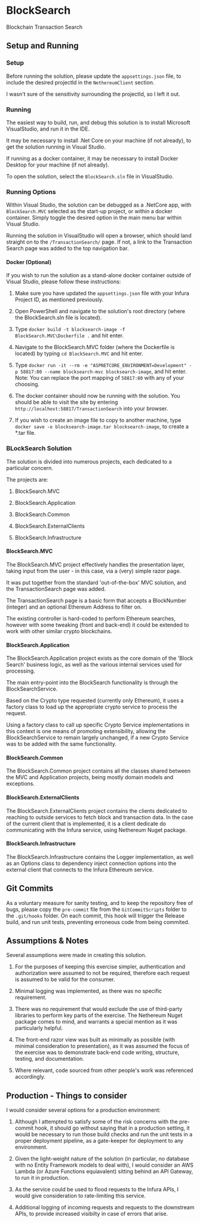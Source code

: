 # BlockSearch
Blockchain Transaction Search

## Setup and Running

### Setup
Before running the solution, please update the ``appsettings.json`` file, to include the desired projectId in the ``NethereumClient`` section.

I wasn't sure of the sensitivity surrounding the projectId, so I left it out.


### Running
The easiest way to build, run, and debug this solution is to install Microsoft VisualStudio, and run it in the IDE.

It may be necessary to install .Net Core on your machine (if not already), to get the solution running in Visual Studio.

If running as a docker container, it may be necessary to install Docker Desktop for your machine (if not already).

To open the solution, select the ``BlockSearch.sln`` file in VisualStudio.


### Running Options
Within Visual Studio, the solution can be debugged as a .NetCore app, with ``BlockSearch.MVC`` selected as the start-up project, or within a docker container. Simply toggle the desired option in the main menu bar within Visual Studio.

Running the solution in VisualStudio will open a browser, which should land straight on to the ``/TransactionSearch/`` page. If not, a link to the Transaction Search page was added to the top navigation bar.

#### Docker (Optional)
If you wish to run the solution as a stand-alone docker container outside of Visual Studio, please follow these instructions:

1. Make sure you have updated the ``appsettings.json`` file with your Infura Project ID, as mentioned previously.

2. Open PowerShell and navigate to the solution's root directory (where the BlockSearch.sln file is located).

3. Type ``docker build -t blocksearch-image -f BlockSearch.MVC\Dockerfile .`` and hit enter. 

4. Navigate to the BlockSearch.MVC folder (where the Dockerfile is located) by typing ``cd BlockSearch.MVC`` and hit enter.

5. Type ``docker run -it --rm -e "ASPNETCORE_ENVIRONMENT=Development" -p 58817:80 --name blocksearch-mvc blocksearch-image``, and hit enter. Note: You can replace the port mapping of ``58817:80`` with any of your choosing.

6. The docker container should now be running with the solution. You should be able to visit the site by entering ``http://localhost:58817/TransactionSearch`` into your browser.

7. If you wish to create an image file to copy to another machine, type ``docker save -o blocksearch-image.tar blocksearch-image``, to create a *.tar file.


### BLockSearch Solution

The solution is divided into numerous projects, each dedicated to a particular concern.

The projects are: 

1. BlockSearch.MVC

2. BlockSearch.Application

3. BlockSearch.Common

4. BlockSearch.ExternalClients

5. BlockSearch.Infrastructure


#### BlockSearch.MVC
The BlockSearch.MVC project effectively handles the presentation layer, taking input from the user - in this case, via a (very) simple razor page.

It was put together from the standard 'out-of-the-box' MVC solution, and the TransactionSearch page was added.

The TransactionSearch page is a basic form that accepts a BlockNumber (integer) and an optional Ethereum Address to filter on.

The existing controller is hard-coded to perform Ethereum searches, however with some tweaking (front and back-end) it could be extended to work with other similar crypto blockchains.


#### BlockSearch.Application
The BlockSearch.Application project exists as the core domain of the 'Block Search' business logic, as well as the various internal services used for processing.

The main entry-point into the BlockSearch functionality is through the BlockSearchService. 

Based on the Crypto type requested (currently only Ethereum), it uses a factory class to load up the appropriate crypto service to process the request.

Using a factory class to call up specific Crypto Service implementations in this context is one means of promoting extensibility, allowing the BlockSearchService to remain largely unchanged, if a new Crypto Service was to be added with the same functionality.


#### BlockSearch.Common
The BlockSearch.Common project contains all the classes shared between the MVC and Application projects, being mostly domain models and exceptions.


#### BlockSearch.ExternalClients
The BlockSearch.ExternalClients project contains the clients dedicated to reaching to outside services to fetch block and transaction data. In the case of the current client that is implemented, it is a client dedicate do communicating with the Infura service, using Nethereum Nuget package. 


#### BlockSearch.Infrastructure
The BlockSearch.Infrastructure contains the Logger implementation, as well as an Options class to dependency inject connection options into the external client that connects to the Infura Ethereum service.


## Git Commits
As a voluntary measure for sanity testing, and to keep the repository free of bugs, please copy the ``pre-commit`` file from the ``GitCommitScripts`` folder to the ``.git/hooks`` folder. On each commit, this hook will trigger the Release build, and run unit tests, preventing erroneous code from being commited.


## Assumptions & Notes
Several assumptions were made in creating this solution.

1. For the purposes of keeping this exercise simpler, authentication and authorization were assumed to not be required, therefore each request is assumed to be valid for the consumer.

2. Minimal logging was implemented, as there was no specific requirement.

3. There was no requirement that would exclude the use of third-party libraries to perform key parts of the exercise. The Nethereum Nuget package comes to mind, and warrants a special mention as it was particularly helpful.

4. The front-end razor view was built as minimally as possible (with minimal consideration to presentation), as it was assumed the focus of the exercise was to demonstrate back-end code writing, structure, testing, and documentation.

5. Where relevant, code sourced from other people's work was referenced accordingly.


## Production - Things to consider

I would consider several options for a production environment:

1. Although I attempted to satisfy some of the risk concerns with the pre-commit hook, it should go without saying that in a production setting, it would be necessary to run those build checks and run the unit tests in a proper deployment pipeline, as a gate-keeper for deployment to any environment. 

2. Given the light-weight nature of the solution (in particular, no database with no Entity Framework models to deal with), I would consider an AWS Lambda (or Azure Functions equiavalent) sitting behind an API Gateway, to run it in production.

3. As the service could be used to flood requests to the Infura APIs, I would give consideration to rate-limiting this service.

4. Additional logging of incoming requests and requests to the downstream APIs, to provide increased visibilty in case of errors that arise.